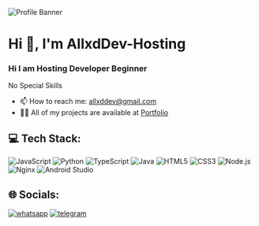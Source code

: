 ![Profile Banner](https://files.catbox.moe/udfyqo.jpg)

# Hi 👋, I'm AllxdDev-Hosting
### Hi I am Hosting Developer Beginner

No Special Skills

- 📫 How to reach me: allxddev@gmail.com
- 👨‍💻 All of my projects are available at [Portfolio](https://myhome-allxddev.vercel.app)

## 💻 Tech Stack:
![JavaScript](https://img.shields.io/badge/JavaScript-F7DF1E?style=for-the-badge&logo=javascript&logoColor=white) ![Python](https://img.shields.io/badge/Python-3776AB?style=for-the-badge&logo=python&logoColor=white) ![TypeScript](https://img.shields.io/badge/TypeScript-3178C6?style=for-the-badge&logo=typescript&logoColor=white) ![Java](https://img.shields.io/badge/Java-007396?style=for-the-badge&logo=java&logoColor=white) ![HTML5](https://img.shields.io/badge/HTML5-E34F26?style=for-the-badge&logo=html5&logoColor=white) ![CSS3](https://img.shields.io/badge/CSS3-1572B6?style=for-the-badge&logo=css3&logoColor=white) ![Node.js](https://img.shields.io/badge/Node.js-339933?style=for-the-badge&logo=node.js&logoColor=white) ![Nginx](https://img.shields.io/badge/Nginx-555555?style=for-the-badge&logo=nginx&logoColor=white) ![Android Studio](https://img.shields.io/badge/AndroidStudio-555555?style=for-the-badge&logo=androidstudio&logoColor=white)

## 🌐 Socials:
[![whatsapp](https://img.shields.io/badge/whatsapp-6288297793616-25D366?style=for-the-badge&logo=whatsapp&logoColor=white)](https://wa.me/6288297793616) [![telegram](https://img.shields.io/badge/telegram-allxddev-26A5E4?style=for-the-badge&logo=telegram&logoColor=white)](https://t.me/allxddev)

